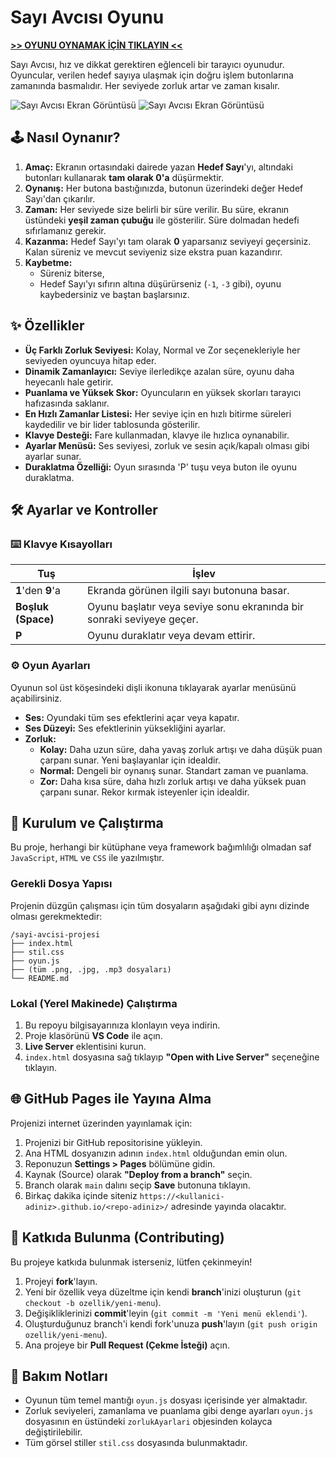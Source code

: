 # Sayı Avcısı Oyunu

**[>> OYUNU OYNAMAK İÇİN TIKLAYIN <<](https://Koc-Staj.github.io/Sayi_Oyunu_Projesi/)**

Sayı Avcısı, hız ve dikkat gerektiren eğlenceli bir tarayıcı oyunudur. Oyuncular, verilen hedef sayıya ulaşmak için doğru işlem butonlarına zamanında basmalıdır. Her seviyede zorluk artar ve zaman kısalır.

![Sayı Avcısı Ekran Görüntüsü](ekran-goruntusu2.png)
![Sayı Avcısı Ekran Görüntüsü](ekran-goruntusu1.png)

## 🕹️ Nasıl Oynanır?

1.  **Amaç:** Ekranın ortasındaki dairede yazan **Hedef Sayı**'yı, altındaki butonları kullanarak **tam olarak 0'a** düşürmektir.
2.  **Oynanış:** Her butona bastığınızda, butonun üzerindeki değer Hedef Sayı'dan çıkarılır.
3.  **Zaman:** Her seviyede size belirli bir süre verilir. Bu süre, ekranın üstündeki **yeşil zaman çubuğu** ile gösterilir. Süre dolmadan hedefi sıfırlamanız gerekir.
4.  **Kazanma:** Hedef Sayı'yı tam olarak **0** yaparsanız seviyeyi geçersiniz. Kalan süreniz ve mevcut seviyeniz size ekstra puan kazandırır.
5.  **Kaybetme:**
    *   Süreniz biterse,
    *   Hedef Sayı'yı sıfırın altına düşürürseniz (`-1`, `-3` gibi),
    oyunu kaybedersiniz ve baştan başlarsınız.

## ✨ Özellikler

-   **Üç Farklı Zorluk Seviyesi:** Kolay, Normal ve Zor seçenekleriyle her seviyeden oyuncuya hitap eder.
-   **Dinamik Zamanlayıcı:** Seviye ilerledikçe azalan süre, oyunu daha heyecanlı hale getirir.
-   **Puanlama ve Yüksek Skor:** Oyuncuların en yüksek skorları tarayıcı hafızasında saklanır.
-   **En Hızlı Zamanlar Listesi:** Her seviye için en hızlı bitirme süreleri kaydedilir ve bir lider tablosunda gösterilir.
-   **Klavye Desteği:** Fare kullanmadan, klavye ile hızlıca oynanabilir.
-   **Ayarlar Menüsü:** Ses seviyesi, zorluk ve sesin açık/kapalı olması gibi ayarlar sunar.
-   **Duraklatma Özelliği:** Oyun sırasında 'P' tuşu veya buton ile oyunu duraklatma.

## 🛠️ Ayarlar ve Kontroller

### ⌨️ Klavye Kısayolları

| Tuş           | İşlev                                          |
|---------------|------------------------------------------------|
| **1**'den **9**'a | Ekranda görünen ilgili sayı butonuna basar.    |
| **Boşluk (Space)** | Oyunu başlatır veya seviye sonu ekranında bir sonraki seviyeye geçer. |
| **P**           | Oyunu duraklatır veya devam ettirir.           |

### ⚙️ Oyun Ayarları

Oyunun sol üst köşesindeki dişli ikonuna tıklayarak ayarlar menüsünü açabilirsiniz.

-   **Ses:** Oyundaki tüm ses efektlerini açar veya kapatır.
-   **Ses Düzeyi:** Ses efektlerinin yüksekliğini ayarlar.
-   **Zorluk:**
    -   **Kolay:** Daha uzun süre, daha yavaş zorluk artışı ve daha düşük puan çarpanı sunar. Yeni başlayanlar için idealdir.
    -   **Normal:** Dengeli bir oynanış sunar. Standart zaman ve puanlama.
    -   **Zor:** Daha kısa süre, daha hızlı zorluk artışı ve daha yüksek puan çarpanı sunar. Rekor kırmak isteyenler için idealdir.

## 🚀 Kurulum ve Çalıştırma

Bu proje, herhangi bir kütüphane veya framework bağımlılığı olmadan saf `JavaScript`, `HTML` ve `CSS` ile yazılmıştır.

### Gerekli Dosya Yapısı

Projenin düzgün çalışması için tüm dosyaların aşağıdaki gibi aynı dizinde olması gerekmektedir:
```
/sayi-avcisi-projesi
├── index.html
├── stil.css
├── oyun.js
├── (tüm .png, .jpg, .mp3 dosyaları)
└── README.md
```

### Lokal (Yerel Makinede) Çalıştırma

1.  Bu repoyu bilgisayarınıza klonlayın veya indirin.
2.  Proje klasörünü **VS Code** ile açın.
3.  **Live Server** eklentisini kurun.
4.  `index.html` dosyasına sağ tıklayıp **"Open with Live Server"** seçeneğine tıklayın.

## 🌐 GitHub Pages ile Yayına Alma

Projenizi internet üzerinden yayınlamak için:

1.  Projenizi bir GitHub repositorisine yükleyin.
2.  Ana HTML dosyanızın adının `index.html` olduğundan emin olun.
3.  Reponuzun **Settings > Pages** bölümüne gidin.
4.  Kaynak (Source) olarak **"Deploy from a branch"** seçin.
5.  Branch olarak `main` dalını seçip **Save** butonuna tıklayın.
6.  Birkaç dakika içinde siteniz `https://<kullanici-adiniz>.github.io/<repo-adiniz>/` adresinde yayında olacaktır.

## 🤝 Katkıda Bulunma (Contributing)

Bu projeye katkıda bulunmak isterseniz, lütfen çekinmeyin!

1.  Projeyi **fork**'layın.
2.  Yeni bir özellik veya düzeltme için kendi **branch**'inizi oluşturun (`git checkout -b ozellik/yeni-menu`).
3.  Değişikliklerinizi **commit**'leyin (`git commit -m 'Yeni menü eklendi'`).
4.  Oluşturduğunuz branch'i kendi fork'unuza **push**'layın (`git push origin ozellik/yeni-menu`).
5.  Ana projeye bir **Pull Request (Çekme İsteği)** açın.

## 📝 Bakım Notları

-   Oyunun tüm temel mantığı `oyun.js` dosyası içerisinde yer almaktadır.
-   Zorluk seviyeleri, zamanlama ve puanlama gibi denge ayarları `oyun.js` dosyasının en üstündeki `zorlukAyarlari` objesinden kolayca değiştirilebilir.
-   Tüm görsel stiller `stil.css` dosyasında bulunmaktadır.